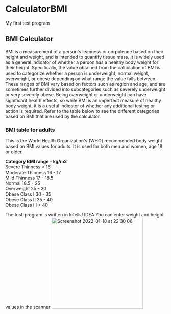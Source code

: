 # CalculatorBMI
My first test program
<h2>BMI Calculator</h2>
<t>BMI is a measurement of a person's leanness or corpulence based on their height and weight, and is intended to quantify tissue mass. It is widely used as a general indicator of whether a person has a healthy body weight for their height. Specifically, the value obtained from the calculation of BMI is used to categorize whether a person is underweight, normal weight, overweight, or obese depending on what range the value falls between. These ranges of BMI vary based on factors such as region and age, and are sometimes further divided into subcategories such as severely underweight or very severely obese. Being overweight or underweight can have significant health effects, so while BMI is an imperfect measure of healthy body weight, it is a useful indicator of whether any additional testing or action is required. Refer to the table below to see the different categories based on BMI that are used by the calculator.</t>
<h3>BMI table for adults</h3>
<p>This is the World Health Organization's (WHO) recommended body weight based on BMI values for adults. It is used for both men and women, age 18 or older.</p>

**Category	BMI range - kg/m2**<br>
Severe Thinness	< 16<br>
Moderate Thinness	16 - 17<br>
Mild Thinness	17 - 18.5<br>
Normal	18.5 - 25<br>
Overweight	25 - 30<br>
Obese Class I	30 - 35<br>
Obese Class II	35 - 40<br>
Obese Class III	> 40<br>

The test-program is written in IntelliJ IDEA
You can enter weight and height values in the scanner
<img width="286" alt="Screenshot 2022-01-18 at 22 30 06" src="https://user-images.githubusercontent.com/97693808/150013758-03d4ad60-6e06-4693-8d99-59d3448bcd97.png">
